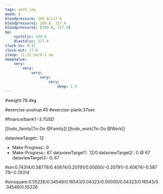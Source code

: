 ```yaml
---
tags: work_log
mood: 4
bloodpressure: 169.8/117.6
bloodpressure1: 169.8, 117.6
bloodpressure2: [169.8, 117.6]
bp:
    systolic: 169.8
    diastolic: 117.6
clock-in: 9:31
clock-out: 17:4
sleep: 11:22 pm/6:1 am
deepValue: 
    very: 
        very: 
            very: 
                very: 
                    very: 
                        deep: 1.4
---
```


#weight:78.4kg

#exercise-pushup:45
#exercise-plank:37sec





#finance/bank1:-3.7USD

[[todo_family|To-Do @Family]]
[[todo_work|To-Do @Work]]



dataviewTarget:: 12
- Make Progress:: 0
- Make-Progress:: 67
dataviewTarget1:: 12/0
dataviewTarget2:: 0 @ 67
dataviewTarget3:: 0, 67

#sin:0.74314/0.58779/0.40674/0.20791/0.00000/-0.20791/-0.40674/-0.58779/-0.74314

#sinsquare:0.55226/0.34549/0.16543/0.04323/0.00000/0.04323/0.16543/0.34549/0.55226

